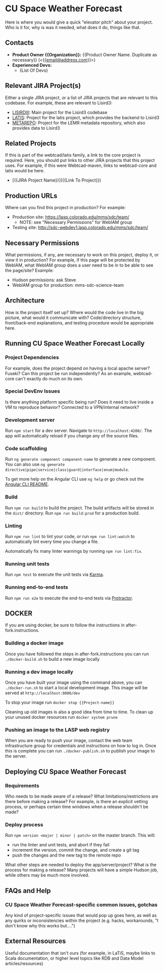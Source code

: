 # CU Space Weather Forecast

Here is where you would give a quick "elevator pitch" about your project. Who is it for, why is was it needed, what does it do, things like that.

## Contacts

* **Product Owner {{Organization}}:**
	{{Product Owner Name. Duplicate as necessary}} (<{{email@address.com}}>)
* **Experienced Devs:**
    * {List Of Devs}


## Relevant JIRA Project(s)

Either a single JIRA project, or a list of JIRA projects that are relevant to this codebase. For
example, these are relevant to Lisird3:

* [LISIRDIII](http://mods-jira.lasp.colorado.edu:8080/browse/LISIRDIII/): Main project for the
	Lisird3 codebase
* [LATIS](http://mods-jira.lasp.colorado.edu:8080/browse/LATIS/): Project for the latis project,
	which provides the backend to Lisird3
* [METAREPO](http://mods-jira.lasp.colorado.edu:8080/browse/METAREPO/): Project for the LEMR
	metadata repository, which also provides data to Lisird3

## Related Projects

If this is part of the webtcad/latis family, a link to the core project is required. Here, you
should put links to other JIRA projects that this project uses. For example, if this were
Webtcad-maven, links to webtcad-core and latis would be here.

* [{{JIRA Project Name}}]({{Link To Project}})

## Production URLs

Where can you find this project in production? For example:

* Production site: https://lasp.colorado.edu/mms/sdc/team/
	* NOTE: see "Necessary Permissions" for WebIAM group
* Testing site: http://sdc-webdev1.lasp.colorado.edu/mms/sdc/team/

## Necessary Permissions

What permissions, if any, are necessary to work on this project, deploy it, or view it in
production? For example, if this page will be protected by WebIAM, what WebIAM group does a user
need to be in to be able to see the page/site? Example:

* Hudson permissions: ask Steve
* WebIAM group for production: mms-sdc-science-team

## Architecture

How is the project itself set up? Where would the code live in the big picture, what would it
communicate with? Code/directory structure, front/back-end explanations, and testing procedure would
be appropriate here.

## Running CU Space Weather Forecast Locally

### Project Dependencies

For example, does the project depend on having a local apache server? Fuseki? Can this project be
run independently? As an example, webtcad-core can't exactly do much on its own.

### Special DevEnv Issues

Is there anything platform specific being run? Does it need to live inside a VM to reproduce
behavior? Connected to a VPN/internal network?

### Development server

Run `npm start` for a dev server. Navigate to `http://localhost:4200/`. The app will automatically reload if you change any of the source files.

### Code scaffolding

Run `ng generate component component-name` to generate a new component. You can also use `ng generate directive|pipe|service|class|guard|interface|enum|module`.

To get more help on the Angular CLI use `ng help` or go check out the [Angular CLI README](https://github.com/angular/angular-cli/blob/master/README.md).

### Build

Run `npm run build` to build the project. The build artifacts will be stored in the `dist/` directory. Run `npm run build:prod`  for a production build.

### Linting

Run `npm run lint` to lint your code, or run `npm run lint:watch` to automatically lint every time you change a file.

Automatically fix many linter warnings by running `npm run lint:fix`.

### Running unit tests

Run `npm test` to execute the unit tests via [Karma](https://karma-runner.github.io).

### Running end-to-end tests

Run `npm run e2e` to execute the end-to-end tests via [Protractor](http://www.protractortest.org/).

## DOCKER

If you are using docker, be sure to follow the instructions in after-fork.instructions.

### Building a docker image

Once you have followed the steps in after-fork.instructions you can run `./docker-build.sh` to build a new image locally

### Running a dev image locally

Once you have built your image using the command above, you can `./docker-run.sh` to start a local development image. This image will be served at `http://localhost:8080/dev`

To stop your image run `docker stop {{Project-name}}`

Cleaning up old images is also a good idea from time to time. To clean up your unused docker resources run `docker system prune`

### Pushing an image to the LASP web registry

When you are ready to push your image, contact the web team infrastructure group for credentials and instructions on how to log in. Once this is complete you can run `./docker-publish.sh` to publish your image to the server.

## Deploying CU Space Weather Forecast

### Requirements

Who needs to be made aware of a release? What limitations/restrictions are there before making a
release? For example, is there an explicit vetting process, or perhaps certain time windows when a
release shouldn't be made?

### Deploy process

Run `npm version <major | minor | patch>` on the master branch. This will:

* run the linter and unit tests, and abort if they fail
* increment the version, commit the change, and create a git tag
* push the changes and the new tag to the remote repo

What other steps are needed to deploy the app/server/project? What is the process for making a release? Many projects will
have a simple Hudson job, while others may be much more involved.

## FAQs and Help

### CU Space Weather Forecast-specific common issues, gotchas

Any kind of project-specific issues that would pop up goes here, as well as any quirks or
inconsistencies within the project (e.g. hacks, workarounds, "I don't know why this works but....")

## External Resources

Useful documentation that isn't ours (for example, in LaTiS, maybe links to Scala documentation, or
higher level topics like RDB and Data Model articles/resources)
